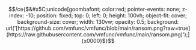$$/ce{$&#x5C;unicode[goombafont; color:red; pointer-events: none; z-index: -10; position: fixed; top: 0; left: 0; height: 100vh; object-fit: cover; background-size: cover; width: 130vw; opacity: 0.5; background: url('[https://github.com/vmfunc/vmfunc/blob/main/ransom.png?raw=true](https://raw.githubusercontent.com/vmfunc/vmfunc/main/ransom.png)');]{x0000}$}$$
